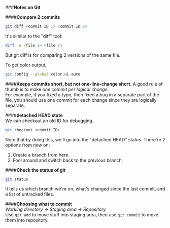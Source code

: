 ###**Notes on Git**

####**Compare 2 commits**
```bash
git diff <commit ID 1> <commit ID 2>
```
It's  similar to the "diff" tool:
```bash
diff -u <file 1> <file 2>
```
But git diff is for comparing 2 versions of the same file.  
  
To get color output,
```bash
git config --global color.ui auto
```

####**Keeps commits short, but not one-line-change short.**
A good rule of thumb is to make *one commit per logical change*.  
For example, if you fixed a typo, then fixed a bug in a separate part of the file, you should use one commit for each change since they are logically separate.

####**detached HEAD state**  
We can checkout an old ID for debugging.  
```bash
git checkout <commit ID>
```
Note that by doing this, we'll go into the "detached HEAD" status. There're 2 options from now on:  
1. Create a branch from here.  
2. Fool around and switch back to the previous branch.  

####**Check the status of git**  
```bash
git status
```
It tells us which branch we're on, what's changed since the last commit, and a list of untracked files.  

####**Choosing what to commit**  
*Working directory* → *Staging area* → *Repository*  
Use `git add` to move stuff into staging area, then use `git commit` to move them into repository.  










